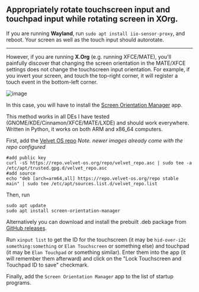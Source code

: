 ## Appropriately rotate touchscreen input and touchpad input while rotating screen in XOrg.

If you are running **Wayland**, run `sudo apt install iio-sensor-proxy`, and reboot. Your screen as well as the touch input should autorotate.

---

However, if you are running **X.Org** (e.g. running XFCE/MATE), you'll painfully discover that changing the screen orientation in the MATE/XFCE settings does not change the touchscreen input orientation. For example, if you invert your screen, and touch the top-right corner, it will register a touch event in the bottom-left corner.

![image](https://github.com/archisman-panigrahi/surface-RT-screen-rotator/raw/screen-orientation-manager/Screenshots/screenshot1.png)

In this case, you will have to install the [Screen Orientation Manager](https://github.com/archisman-panigrahi/surface-RT-screen-rotator) app.

This method works in all DEs I have tested (GNOME/KDE/Cinnamon/XFCE/MATE/LXDE) and should work everywhere. Written in Python, it works on both ARM and x86_64 computers.


First, add the [Velvet OS repo](https://gitlab.com/velvet-os/velvet-repo#adding-repo)
_Note. newer images already come with the repo configured_

```
#add public key
curl -sS https://repo.velvet-os.org/repo/velvet_repo.asc | sudo tee -a /etc/apt/trusted.gpg.d/velvet_repo.asc
#add source
echo "deb [arch=arm64,all] https://repo.velvet-os.org/repo stable main" | sudo tee /etc/apt/sources.list.d/velvet_repo.list
```
Then, run 
```
sudo apt update
sudo apt install screen-orientation-manager
```

Alternatively you can download and install the prebuilt .deb package from [GitHub releases](https://github.com/archisman-panigrahi/surface-RT-screen-rotator/releases). 

Run `xinput list` to get the ID for the touchscreen (it may be `hid-over-i2c something:something` or `Elan Touchscreen` or something else) and touchpad (it may be `Elan Touchpad` or something similar). Enter them into the app (it will remember them afterward) and click on the "Lock Touchscreen and Touchpad ID to save" checkmark.

Finally, add the `Screen Orientation Manager` app to the list of startup programs.